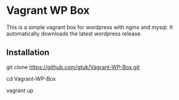 Vagrant WP Box
=================

This is a simple vagrant box for wordpress with nginx and mysql.
It automatically downloads the latest wordpress release.

## Installation

git clone https://github.com/gtuk/Vagrant-WP-Box.git

cd Vagrant-WP-Box

vagrant up

